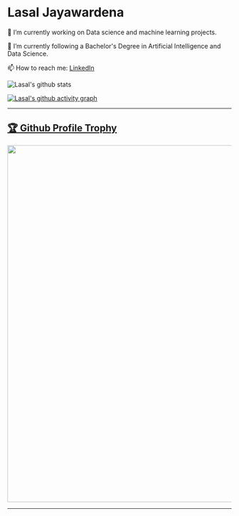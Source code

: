 # Lasal Jayawardena

<div style="dislay:flex; flex-direction:column">


🔭 I’m currently working on Data science and machine learning projects.

🌱 I’m currently following a Bachelor's Degree in Artificial Intelligence and Data Science.

<!-- 👯 I’m looking to collaborate on open source projects and any data related or web projects as well.

🤔 I’m looking for help with improving my skills as a developer and a data scientist.

💬 Ask me about anything... Netflix Movies, chess and obviously any software related topic. -->

📫 How to reach me: <a href="https://www.linkedin.com/in/lasal-jayawardena-3b5b73195/">LinkedIn<a/>



  
    
![Lasal's github stats](https://github-readme-stats.vercel.app/api?username=LasalJayawardena&hide=issues,contribs&count_private=true&show_icons=true&theme=algolia&count_private=true)
<!-- 
![Top Langs](https://github-readme-stats.vercel.app/api/top-langs/?username=LasalJayawardena&layout=compact&theme=algolia)
</div> -->
  
  [![Lasal's github activity graph](https://activity-graph.herokuapp.com/graph?username=LasalJayawardena&theme=react-dark)](https://lasaljayawardena.github.io/)
<hr>
 <a href="https://github.com/ryo-ma/github-profile-trophy"><h2>🏆 Github Profile Trophy</h2></a>
<a href="https://github.com/ryo-ma/github-profile-trophy">
  <img width=800 src="https://github-profile-trophy.vercel.app/?username=LasalJayawardena&column=8&theme=gruvbox&no-frame=true"/>
</a>
  <hr>
